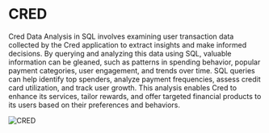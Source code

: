# CRED
Cred Data Analysis in SQL involves examining user transaction data collected by the Cred application to extract insights and make informed decisions. 
By querying and analyzing this data using SQL, valuable information can be gleaned, such as patterns in spending behavior, popular payment categories,
user engagement, and trends over time. SQL queries can help identify top spenders, analyze payment frequencies, assess credit card utilization, and 
track user growth. This analysis enables Cred to enhance its services, tailor rewards, and offer targeted financial products to its users
based on their preferences and behaviors.


<img src="https://web-images.credcdn.in/_next/assets/images/home-page/phone/neopop-center.png" alt="CRED">

